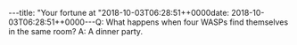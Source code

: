 ---title: "Your fortune at "2018-10-03T06:28:51++0000date: 2018-10-03T06:28:51++0000---Q:	What happens when four WASPs find themselves in the same room?
A:	A dinner party.
